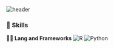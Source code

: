 ![header](https://capsule-render.vercel.app/api?type=rounded&color=auto&height=360&text=Hello+World%21&fontSize=70&fontAlign=50&fontAlignY=50&desc=&descSize=20&descAlign=50&descAlignY=60)

### 🦾 Skills
**🧑‍💻 Lang and Frameworks**
![R](https://img.shields.io/badge/r-276DC3.svg?&style=for-the-badge&logo=r&logoColor=white) ![Python](https://img.shields.io/badge/python-3776AB.svg?&style=for-the-badge&logo=python&logoColor=white) 
